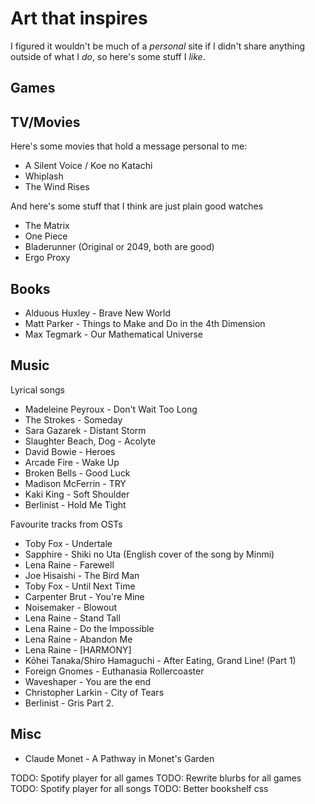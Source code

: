 # Art that inspires

I figured it wouldn't be much of a *personal* site if I didn't share anything outside of what I *do*, so here's some stuff I *like*.

## Games


## TV/Movies

Here's some movies that hold a message personal to me:

* A Silent Voice / Koe no Katachi
* Whiplash
* The Wind Rises

And here's some stuff that I think are just plain good watches

* The Matrix
* One Piece
* Bladerunner (Original or 2049, both are good)
* Ergo Proxy

## Books

* Alduous Huxley - Brave New World
* Matt Parker - Things to Make and Do in the 4th Dimension
* Max Tegmark - Our Mathematical Universe

## Music

Lyrical songs

* Madeleine Peyroux - Don't Wait Too Long
* The Strokes - Someday
* Sara Gazarek - Distant Storm
* Slaughter Beach, Dog - Acolyte
* David Bowie - Heroes
* Arcade Fire - Wake Up
* Broken Bells - Good Luck
* Madison McFerrin - TRY
* Kaki King - Soft Shoulder
* Berlinist - Hold Me Tight

Favourite tracks from OSTs

* Toby Fox - Undertale
* Sapphire - Shiki no Uta (English cover of the song by Minmi)
* Lena Raine - Farewell
* Joe Hisaishi - The Bird Man
* Toby Fox - Until Next Time
* Carpenter Brut - You're Mine
* Noisemaker - Blowout
* Lena Raine - Stand Tall
* Lena Raine - Do the Impossible
* Lena Raine - Abandon Me
* Lena Raine - [HARMONY]
* Kōhei Tanaka/Shiro Hamaguchi - After Eating, Grand Line! (Part 1)
* Foreign Gnomes - Euthanasia Rollercoaster
* Waveshaper - You are the end
* Christopher Larkin - City of Tears
* Berlinist - Gris Part 2.


## Misc

* Claude Monet - A Pathway in Monet's Garden


TODO: Spotify player for all games
TODO: Rewrite blurbs for all games
TODO: Spotify player for all songs
TODO: Better bookshelf css
